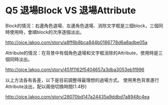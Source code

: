 # Q5 退場Block VS 退場Attribute

Block的情況：右邊角色退場、左邊角色退場、消除文字框是三個block，三個同時使用時，會順block的次序逐個淡出。

http://oice.lakoo.com/story/a8ff6b8bca844b0186778d6a8adbe05a

Attribute的情況：在背景中有個角色退場和文字框消除的Attribute，使用時是三個同時淡出。

http://oice.lakoo.com/story/451f1162f5404657a3dba3053eb1f996

以上方法各有各差，以下是目前調整得最理想的過場方式。
使用黑色背景進行Attribute淡出，配以兩倍切換時間(1.4秒)

http://oice.lakoo.com/story/28070bd147a24435a9ddbd7a8948c4ea
